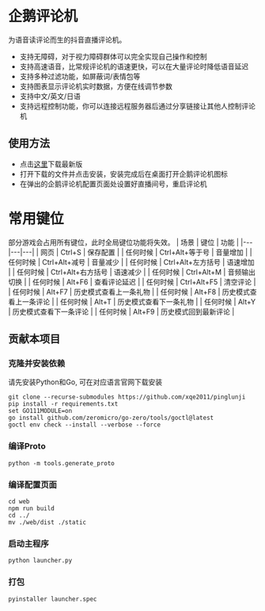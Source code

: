 # 企鹅评论机
为语音读评论而生的抖音直播评论机。
- 支持无障碍，对于视力障碍群体可以完全实现自己操作和控制
- 支持高速语音，比常规评论机的语速更快，可以在大量评论时降低语音延迟
- 支持多种过滤功能，如屏蔽词/表情包等
- 支持图表显示评论机实时数据，方便在线调节参数
- 支持中文/英文/日语
- 支持远程控制功能，你可以连接远程服务器后通过分享链接让其他人控制评论机

## 使用方法
- 点击[这里](https://github.com/xqe2011/pinglunji/releases/download/latest/installer.exe)下载最新版
- 打开下载的文件并点击安装，安装完成后在桌面打开企鹅评论机图标
- 在弹出的企鹅评论机配置页面处设置好直播间号，重启评论机

# 常用键位
部分游戏会占用所有键位，此时全局键位功能将失效。 
| 场景 | 键位 | 功能 |
|---|---|---|
| 网页 | Ctrl+S | 保存配置 |
| 任何时候 | Ctrl+Alt+等于号 | 音量增加 |
| 任何时候 | Ctrl+Alt+减号 | 音量减少 |
| 任何时候 | Ctrl+Alt+左方括号 | 语速增加 |
| 任何时候 | Ctrl+Alt+右方括号 | 语速减少 |
| 任何时候 | Ctrl+Alt+M | 音频输出切换 |
| 任何时候 | Alt+F6 | 查看评论延迟 |
| 任何时候 | Ctrl+Alt+F5 | 清空评论 |
| 任何时候 | Alt+F7 | 历史模式查看上一条礼物 |
| 任何时候 | Alt+F8 | 历史模式查看上一条评论 |
| 任何时候 | Alt+T | 历史模式查看下一条礼物 |
| 任何时候 | Alt+Y | 历史模式查看下一条评论 |
| 任何时候 | Alt+F9 | 历史模式回到最新评论 |

## 贡献本项目
### 克隆并安装依赖
请先安装Python和Go, 可在对应语言官网下载安装
```
git clone --recurse-submodules https://github.com/xqe2011/pinglunji
pip install -r requirements.txt
set GO111MODULE=on
go install github.com/zeromicro/go-zero/tools/goctl@latest
goctl env check --install --verbose --force
```
### 编译Proto
```
python -m tools.generate_proto
```
### 编译配置页面
```
cd web
npm run build
cd ../
mv ./web/dist ./static
```
### 启动主程序
```
python launcher.py
```
### 打包
```
pyinstaller launcher.spec
```